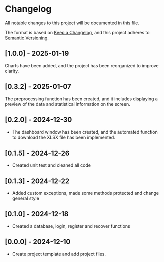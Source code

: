 # Changelog

All notable changes to this project will be documented in this file.

The format is based on [Keep a Changelog](https://keepachangelog.com/en/1.0.0/),
and this project adheres to [Semantic Versioning](https://semver.org/spec/v2.0.0.html).



## [1.0.0] - 2025-01-19
Charts have been added, and the project has been reorganized to improve clarity.

## [0.3.2] - 2025-01-07
The preprocessing function has been created, and it includes
displaying a preview of the data and statistical information on the screen.

## [0.2.0] - 2024-12-30
- The dashboard window has been created, and the automated function
to download the XLSX file has been implemented.

## [0.1.5] - 2024-12-26
- Created unit test and cleaned all code

## [0.1.3] - 2024-12-22
- Added custom exceptions, made some methods protected and change general style

## [0.1.0] - 2024-12-18
- Created a database, login, register and recover functions

## [0.0.0] - 2024-12-10
- Create project template and add project files.